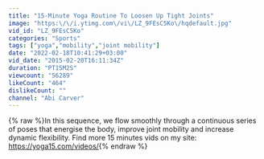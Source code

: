 ```yaml
---
title: "15-Minute Yoga Routine To Loosen Up Tight Joints"
image: "https:\/\/i.ytimg.com\/vi\/LZ_9FEsC5Ko\/hqdefault.jpg"
vid_id: "LZ_9FEsC5Ko"
categories: "Sports"
tags: ["yoga","mobility","joint mobility"]
date: "2022-02-18T10:41:29+03:00"
vid_date: "2015-02-20T16:11:34Z"
duration: "PT15M2S"
viewcount: "56289"
likeCount: "464"
dislikeCount: ""
channel: "Abi Carver"
---
```

{% raw %}In this sequence, we flow smoothly through a continuous series of poses that energise the body, improve joint mobility and increase dynamic flexibility. Find more 15 minutes vids on my site: <a rel="nofollow" target="blank" href="https://yoga15.com/videos/">https://yoga15.com/videos/</a>{% endraw %}

